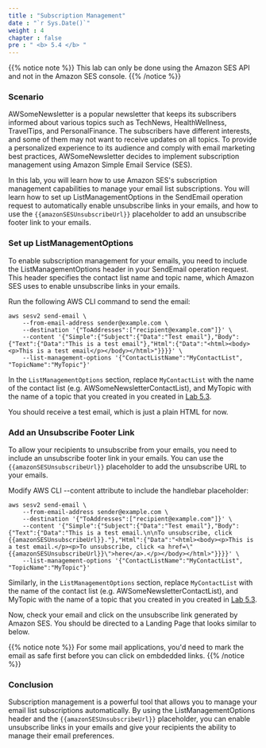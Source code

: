 ```yaml
---
title : "Subscription Management"
date : "`r Sys.Date()`"
weight : 4
chapter : false
pre : " <b> 5.4 </b> "
---
```


{{% notice note %}}
This lab can only be done using the Amazon SES API and not in the Amazon SES console.
{{% /notice %}}

### Scenario
AWSomeNewsletter is a popular newsletter that keeps its subscribers informed about various topics such as TechNews, HealthWellness, TravelTips, and PersonalFinance. The subscribers have different interests, and some of them may not want to receive updates on all topics. To provide a personalized experience to its audience and comply with email marketing best practices, AWSomeNewsletter decides to implement subscription management using Amazon Simple Email Service (SES).

In this lab, you will learn how to use Amazon SES's subscription management capabilities to manage your email list subscriptions. You will learn how to set up ListManagementOptions in the SendEmail operation request to automatically enable unsubscribe links in your emails, and how to use the `{{amazonSESUnsubscribeUrl}}` placeholder to add an unsubscribe footer link to your emails.

### Set up ListManagementOptions
To enable subscription management for your emails, you need to include the ListManagementOptions header in your SendEmail operation request. This header specifies the contact list name and topic name, which Amazon SES uses to enable unsubscribe links in your emails.

Run the following AWS CLI command to send the email:
```
aws sesv2 send-email \
    --from-email-address sender@example.com \
    --destination '{"ToAddresses":["recipient@example.com"]}' \
    --content '{"Simple":{"Subject":{"Data":"Test email"},"Body":{"Text":{"Data":"This is a test email"},"Html":{"Data":"<html><body><p>This is a test email</p></body></html>"}}}}' \
    --list-management-options '{"ContactListName":"MyContactList", "TopicName":"MyTopic"}'
```
In the `ListManagementOptions` section, replace `MyContactList` with the name of the contact list (e.g. AWSomeNewsletterContactList), and MyTopic with the name of a topic that you created in you created in [Lab 5.3](../5.3-list-management).

You should receive a test email, which is just a plain HTML for now.

### Add an Unsubscribe Footer Link
To allow your recipients to unsubscribe from your emails, you need to include an unsubscribe footer link in your emails. You can use the `{{amazonSESUnsubscribeUrl}}` placeholder to add the unsubscribe URL to your emails.

Modify AWS CLI --content attribute to include the handlebar placeholder:
```
aws sesv2 send-email \
    --from-email-address sender@example.com \
    --destination '{"ToAddresses":["recipient@example.com"]}' \
    --content '{"Simple":{"Subject":{"Data":"Test email"},"Body":{"Text":{"Data":"This is a test email.\n\nTo unsubscribe, click {{amazonSESUnsubscribeUrl}}."},"Html":{"Data":"<html><body><p>This is a test email.</p><p>To unsubscribe, click <a href=\"{{amazonSESUnsubscribeUrl}}\">here</a>.</p></body></html>"}}}}' \
    --list-management-options '{"ContactListName":"MyContactList", "TopicName":"MyTopic"}'
```
Similarly, in the `ListManagementOptions` section, replace `MyContactList` with the name of the contact list (e.g. AWSomeNewsletterContactList), and MyTopic with the name of a topic that you created in you created in [Lab 5.3](../5.3-list-management).

Now, check your email and click on the unsubscribe link generated by Amazon SES. You should be directed to a Landing Page that looks similar to below.
<!-- image -->
{{% notice note %}}
For some mail applications, you'd need to mark the email as safe first before you can click on embdedded links.
{{% /notice %}}

### Conclusion
Subscription management is a powerful tool that allows you to manage your email list subscriptions automatically. By using the ListManagementOptions header and the `{{amazonSESUnsubscribeUrl}}` placeholder, you can enable unsubscribe links in your emails and give your recipients the ability to manage their email preferences.
